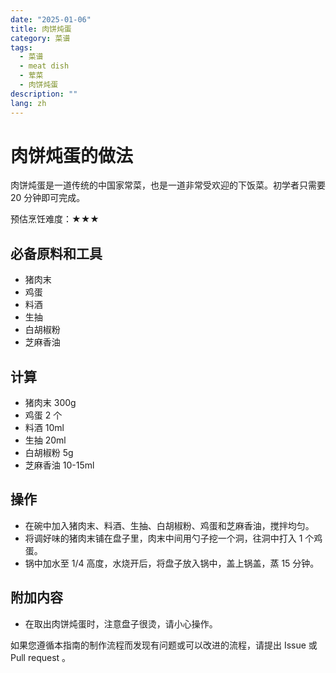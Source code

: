 ```yaml
---
date: "2025-01-06"
title: 肉饼炖蛋
category: 菜谱
tags:
  - 菜谱
  - meat dish
  - 荤菜
  - 肉饼炖蛋
description: ""
lang: zh
---
```


# 肉饼炖蛋的做法

肉饼炖蛋是一道传统的中国家常菜，也是一道非常受欢迎的下饭菜。初学者只需要 20 分钟即可完成。

预估烹饪难度：★★★

## 必备原料和工具

- 猪肉末
- 鸡蛋
- 料酒
- 生抽
- 白胡椒粉
- 芝麻香油

## 计算

- 猪肉末 300g
- 鸡蛋 2 个
- 料酒 10ml
- 生抽 20ml
- 白胡椒粉 5g
- 芝麻香油 10-15ml

## 操作

- 在碗中加入猪肉末、料酒、生抽、白胡椒粉、鸡蛋和芝麻香油，搅拌均匀。
- 将调好味的猪肉末铺在盘子里，肉末中间用勺子挖一个洞，往洞中打入 1 个鸡蛋。
- 锅中加水至 1/4 高度，水烧开后，将盘子放入锅中，盖上锅盖，蒸 15 分钟。

## 附加内容

- 在取出肉饼炖蛋时，注意盘子很烫，请小心操作。

如果您遵循本指南的制作流程而发现有问题或可以改进的流程，请提出 Issue 或 Pull request 。

